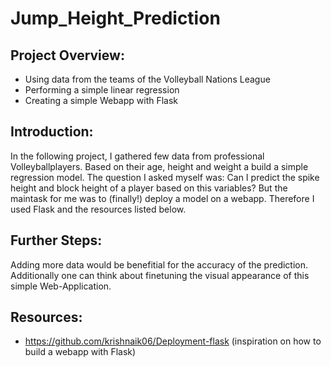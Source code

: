# Jump_Height_Prediction

## Project Overview:

* Using data from the teams of the Volleyball Nations League
* Performing a simple linear regression
* Creating a simple Webapp with Flask


## Introduction:

In the following project, I gathered few data from professional Volleyballplayers. Based on their age, height and weight a build a simple regression model. The question I asked myself was: Can I predict the spike height and block height of a player based on this variables?
But the maintask for me was to (finally!) deploy a model on a webapp. Therefore I used Flask and the resources listed below.



## Further Steps:  

Adding more data would be benefitial for the accuracy of the prediction. Additionally one can think about finetuning the visual appearance of this simple Web-Application. 



## Resources:
* https://github.com/krishnaik06/Deployment-flask (inspiration on how to build a webapp with Flask)
